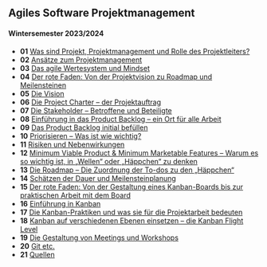 ## Agiles Software Projektmanagement

#### Wintersemester 2023/2024

* **01** [Was sind Projekt, Projektmanagement und Rolle des Projektleiters?](?url=02.kapitel.md)
* **02** [Ansätze zum Projektmanagement](?url=03.kapitel.md)
* **03** [Das agile Wertesystem und Mindset](?url=04.kapitel.md)
* **04** [Der rote Faden: Von der Projektvision zu Roadmap und Meilensteinen](?url=05.kapitel.md)
* **05** [Die Vision](?url=06.kapitel.md)
* **06** [Die Project Charter – der Projektauftrag](?url=07.kapitel.md)
* **07** [Die Stakeholder – Betroffene und Beteiligte](?url=08.kapitel.md)
* **08** [Einführung in das Product Backlog – ein Ort für alle Arbeit](?url=09.kapitel.md)
* **09** [Das Product Backlog initial befüllen](?url=10.kapitel.md)
* **10** [Priorisieren – Was ist wie wichtig?](?url=11.kapitel.md)
* **11** [Risiken und Nebenwirkungen](?url=13.kapitel.md)
* **12** [Minimum Viable Product & Minimum Marketable Features – Warum es so wichtig ist, in „Wellen“ oder „Häppchen“ zu denken](?url=14.kapitel.md)
* **13** [Die Roadmap – Die Zuordnung der To-dos zu den „Häppchen“](?url=15.kapitel.md)
* **14** [Schätzen der Dauer und Meilensteinplanung](?url=16.kapitel.md)
* **15** [Der rote Faden: Von der Gestaltung eines Kanban-Boards bis zur praktischen Arbeit mit dem Board](?url=17.kapitel.md)
* **16** [Einführung in Kanban](?url=18.kapitel.md)
* **17** [Die Kanban-Praktiken und was sie für die Projektarbeit bedeuten](?url=19.kapitel.md)
* **18** [Kanban auf verschiedenen Ebenen einsetzen – die Kanban Flight Level](?url=20.kapitel.md)
* **19** [Die Gestaltung von Meetings und Workshops](?url=21.kapitel.md)
* **20** [Git etc.](?url=22.git.md)
* **21** [Quellen](?url=23.quellen.md)